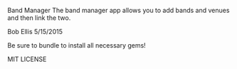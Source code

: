 Band Manager
The band manager app allows you to add bands and venues and then link the two.

Bob Ellis 5/15/2015

Be sure to bundle to install all necessary gems!

MIT LICENSE
